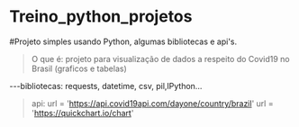 # Treino_python_projetos
#Projeto simples usando Python, algumas bibliotecas e api's.

>O que é: projeto para visualização de dados a respeito do Covid19 no Brasil (graficos e tabelas)

---bibliotecas: requests, datetime, csv, pil,IPython...

>api:
>url = 'https://api.covid19api.com/dayone/country/brazil'
>url = 'https://quickchart.io/chart'


